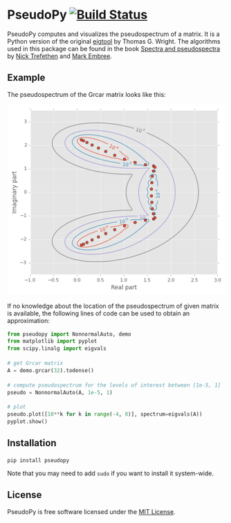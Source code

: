 # PseudoPy [![Build Status](https://travis-ci.org/andrenarchy/pseudopy.png?branch=master)](https://travis-ci.org/andrenarchy/pseudopy)

PseudoPy computes and visualizes the pseudospectrum of a matrix. It is a Python version of the original [eigtool](http://www.cs.ox.ac.uk/pseudospectra/eigtool/) by Thomas G. Wright. The algorithms used in this package can be found in the book [Spectra and pseudospectra](http://press.princeton.edu/titles/8113.html) by [Nick Trefethen](http://www.maths.ox.ac.uk/people/profiles/nick.trefethen) and [Mark Embree](http://www.caam.rice.edu/~embree/).

## Example
The pseudospectrum of the Grcar matrix looks like this:

![Pseudospectrum of Grcar matrix](grcar.png)

If no knowledge about the location of the pseudospectrum of given matrix is available, the following lines of code can be used to obtain an approximation:
```python
from pseudopy import NonnormalAuto, demo
from matplotlib import pyplot
from scipy.linalg import eigvals

# get Grcar matrix
A = demo.grcar(32).todense()

# compute pseudospectrum for the levels of interest between [1e-5, 1]
pseudo = NonnormalAuto(A, 1e-5, 1)

# plot
pseudo.plot([10**k for k in range(-4, 0)], spectrum=eigvals(A))
pyplot.show()
```

## Installation
```pip install pseudopy```

Note that you may need to add `sudo` if you want to install it system-wide.

## License
PseudoPy is free software licensed under the [MIT License](http://opensource.org/licenses/mit-license.php).
